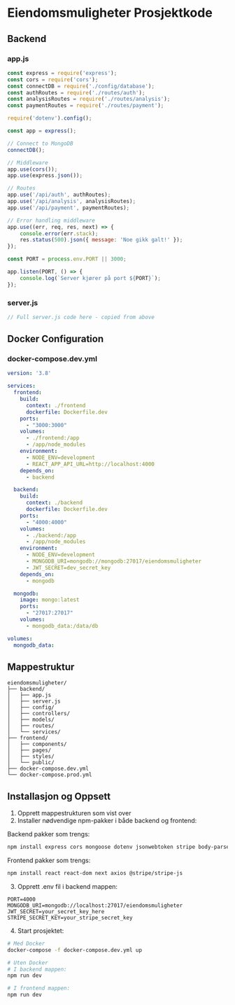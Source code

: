 # Eiendomsmuligheter Prosjektkode

## Backend

### app.js
```javascript
const express = require('express');
const cors = require('cors');
const connectDB = require('./config/database');
const authRoutes = require('./routes/auth');
const analysisRoutes = require('./routes/analysis');
const paymentRoutes = require('./routes/payment');

require('dotenv').config();

const app = express();

// Connect to MongoDB
connectDB();

// Middleware
app.use(cors());
app.use(express.json());

// Routes
app.use('/api/auth', authRoutes);
app.use('/api/analysis', analysisRoutes);
app.use('/api/payment', paymentRoutes);

// Error handling middleware
app.use((err, req, res, next) => {
    console.error(err.stack);
    res.status(500).json({ message: 'Noe gikk galt!' });
});

const PORT = process.env.PORT || 3000;

app.listen(PORT, () => {
    console.log(`Server kjører på port ${PORT}`);
});
```

### server.js
```javascript
// Full server.js code here - copied from above
```

## Docker Configuration

### docker-compose.dev.yml
```yaml
version: '3.8'

services:
  frontend:
    build:
      context: ./frontend
      dockerfile: Dockerfile.dev
    ports:
      - "3000:3000"
    volumes:
      - ./frontend:/app
      - /app/node_modules
    environment:
      - NODE_ENV=development
      - REACT_APP_API_URL=http://localhost:4000
    depends_on:
      - backend

  backend:
    build:
      context: ./backend
      dockerfile: Dockerfile.dev
    ports:
      - "4000:4000"
    volumes:
      - ./backend:/app
      - /app/node_modules
    environment:
      - NODE_ENV=development
      - MONGODB_URI=mongodb://mongodb:27017/eiendomsmuligheter
      - JWT_SECRET=dev_secret_key
    depends_on:
      - mongodb

  mongodb:
    image: mongo:latest
    ports:
      - "27017:27017"
    volumes:
      - mongodb_data:/data/db

volumes:
  mongodb_data:
```

## Mappestruktur
```
eiendomsmuligheter/
├── backend/
│   ├── app.js
│   ├── server.js
│   ├── config/
│   ├── controllers/
│   ├── models/
│   ├── routes/
│   └── services/
├── frontend/
│   ├── components/
│   ├── pages/
│   ├── styles/
│   └── public/
├── docker-compose.dev.yml
└── docker-compose.prod.yml
```

## Installasjon og Oppsett

1. Opprett mappestrukturen som vist over
2. Installer nødvendige npm-pakker i både backend og frontend:

Backend pakker som trengs:
```bash
npm install express cors mongoose dotenv jsonwebtoken stripe body-parser
```

Frontend pakker som trengs:
```bash
npm install react react-dom next axios @stripe/stripe-js
```

3. Opprett .env fil i backend mappen:
```env
PORT=4000
MONGODB_URI=mongodb://localhost:27017/eiendomsmuligheter
JWT_SECRET=your_secret_key_here
STRIPE_SECRET_KEY=your_stripe_secret_key
```

4. Start prosjektet:
```bash
# Med Docker
docker-compose -f docker-compose.dev.yml up

# Uten Docker
# I backend mappen:
npm run dev

# I frontend mappen:
npm run dev
```